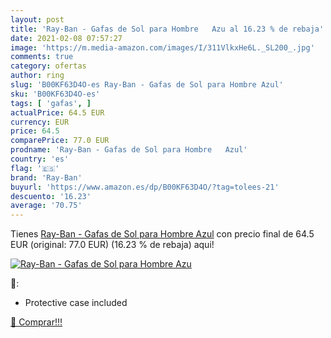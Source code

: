 ```yaml
---
layout: post
title: 'Ray-Ban - Gafas de Sol para Hombre   Azu al 16.23 % de rebaja'
date: 2021-02-08 07:57:27
image: 'https://m.media-amazon.com/images/I/311VlkxHe6L._SL200_.jpg'
comments: true
category: ofertas
author: ring
slug: 'B00KF63D4O-es Ray-Ban - Gafas de Sol para Hombre Azul'
sku: 'B00KF63D4O-es'
tags: [ 'gafas', ]
actualPrice: 64.5 EUR
currency: EUR
price: 64.5
comparePrice: 77.0 EUR
prodname: 'Ray-Ban - Gafas de Sol para Hombre   Azul'
country: 'es'
flag: '🇪🇸'
brand: 'Ray-Ban'
buyurl: 'https://www.amazon.es/dp/B00KF63D4O/?tag=tolees-21'
descuento: '16.23'
average: '70.75'
---
```


Tienes [Ray-Ban - Gafas de Sol para Hombre   Azul](https://www.amazon.es/dp/B00KF63D4O/?tag=tolees-21) con precio final de  64.5 EUR (original: 77.0 EUR) (16.23 %  de rebaja) aqui!

[![Ray-Ban - Gafas de Sol para Hombre   Azu](https://m.media-amazon.com/images/I/311VlkxHe6L._SL200_.jpg)](https://www.amazon.es/dp/B00KF63D4O/?tag=tolees-21)

🔎:

- Protective case included

[🛒 Comprar!!!](https://www.amazon.es/dp/B00KF63D4O/?tag=tolees-21)
